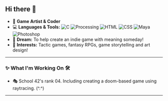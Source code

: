 ## Hi there 👋

- 🎨 **Game Artist & Coder**
- 💻 **Languages & Tools:**
  ![C](https://img.shields.io/badge/C-00599C?style=flat&logo=c&logoColor=white)
  ![Processing](https://img.shields.io/badge/Processing-006699?style=flat&logo=processing&logoColor=white)
  ![HTML](https://img.shields.io/badge/HTML5-E34F26?style=flat&logo=html5&logoColor=white)
  ![CSS](https://img.shields.io/badge/CSS3-1572B6?style=flat&logo=css3&logoColor=white)
  ![Maya](https://img.shields.io/badge/Autodesk%20Maya-00B1E7?style=flat&logo=autodesk&logoColor=white)
  ![Photoshop](https://img.shields.io/badge/Adobe%20Photoshop-31A8FF?style=flat&logo=Adobe%20Photoshop&logoColor=white)
- 🌟 **Dream:** To help create an indie game with meaning someday!
- 🌸 **Interests:** Tactic games, fantasy RPGs, game storytelling and art design!

---

### ✨ What I'm Working On 🛠️
- 🎭 School 42's rank 04. Including creating a doom-based game using raytracing. (^.^)

---
